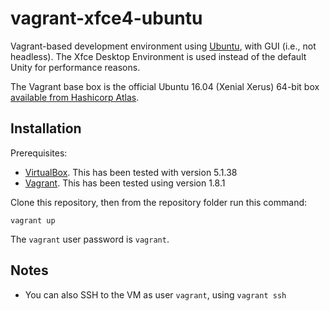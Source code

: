 # vagrant-xfce4-ubuntu

Vagrant-based development environment using [Ubuntu](https://xubuntu.org/), with GUI (i.e., not headless). The Xfce Desktop Environment is used instead of the default Unity for performance reasons.

The Vagrant base box is the official Ubuntu 16.04 (Xenial Xerus) 64-bit box [available from Hashicorp Atlas](https://atlas.hashicorp.com/ubuntu/boxes/xenial64).

## Installation

Prerequisites:

* [VirtualBox](https://www.virtualbox.org/wiki/Downloads). This has been tested with version 5.1.38
* [Vagrant](https://vagrantup.com/downloads.html). This has been tested using version 1.8.1

Clone this repository, then from the repository folder run this command:

    vagrant up

The `vagrant` user password is `vagrant`.

## Notes

* You can also SSH to the VM as user `vagrant`, using `vagrant ssh`
